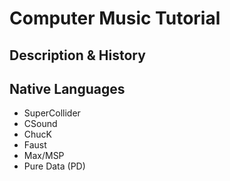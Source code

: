 # Computer Music Tutorial

## Description & History

## Native Languages
* SuperCollider
* CSound
* ChucK
* Faust
* Max/MSP
* Pure Data (PD)
